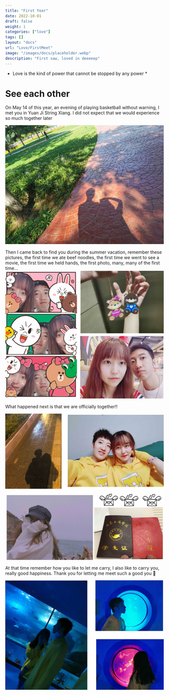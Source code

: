 ```yaml
---
title: "First Year"
date: 2022-10-01
draft: false
weight: 1
categories: ["love"]
tags: []
layout: "docs"
url: "Love/FirstMeet"
image: "/images/docs/placeholder.webp"
description: "First saw, loved in deeeeep"
---
```

* Love is the kind of power that cannot be stopped by any power *

# See each other

On May 14 of this year, an evening of playing basketball without warning, I met you in Yuan Ji String Xiang. I did not expect that we would experience so much together later

![](FirstMeet.webp "See each other")

Then I came back to find you during the summer vacation, remember these pictures, the first time we ate beef noodles, the first time we went to see a movie, the first time we held hands, the first photo, many, many of the first time...
![](Summer.jpg "")

What happened next is that we are officially together!!

![](Together.jpg "Two People")

At that time remember how you like to let me carry, I also like to carry you, really good happiness. Thank you for letting me meet such a good you 💖
 

![](ocean.jpg "Cute Couple")
